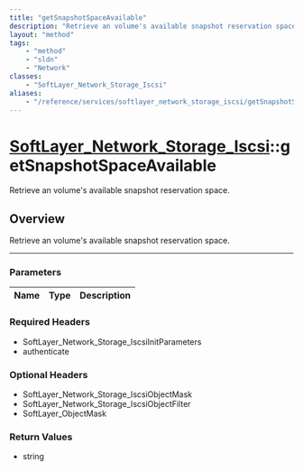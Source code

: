 ```yaml
---
title: "getSnapshotSpaceAvailable"
description: "Retrieve an volume's available snapshot reservation space."
layout: "method"
tags:
    - "method"
    - "sldn"
    - "Network"
classes:
    - "SoftLayer_Network_Storage_Iscsi"
aliases:
    - "/reference/services/softlayer_network_storage_iscsi/getSnapshotSpaceAvailable"
---
```

# [SoftLayer_Network_Storage_Iscsi](/reference/services/SoftLayer_Network_Storage_Iscsi)::getSnapshotSpaceAvailable


Retrieve an volume's available snapshot reservation space.


## Overview 
Retrieve an volume's available snapshot reservation space.

-----

### Parameters 
|Name | Type | Description |
| --- | --- | --- |


### Required Headers
* SoftLayer_Network_Storage_IscsiInitParameters
* authenticate


### Optional Headers
* SoftLayer_Network_Storage_IscsiObjectMask
* SoftLayer_Network_Storage_IscsiObjectFilter
* SoftLayer_ObjectMask

### Return Values
* string




